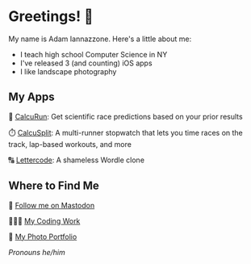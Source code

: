 # Greetings! 👋

My name is Adam Iannazzone. Here's a little about me:
* I teach high school Computer Science in NY
* I've released 3 (and counting) iOS apps
* I like landscape photography

## My Apps
👟 [CalcuRun](https://apps.apple.com/us/app/calcurun/id1554474187): Get scientific race predictions based on your prior results

⏱️ [CalcuSplit](https://apps.apple.com/us/app/calcusplit/id1563953421): A multi-runner stopwatch that lets you time races on the track, lap-based workouts, and more

🔠 [Lettercode](https://apps.apple.com/us/app/lettercode/id1603512717): A shameless Wordle clone

## Where to Find Me
🐘 <a rel="me" href="https://csed.social/@aiannazzone">Follow me on Mastodon</a>

🧑🏻‍💻 <a href="https://apps.iannaz.zone">My Coding Work</a>

📸 <a href="https://photos.iannaz.zone">My Photo Portfolio</a>

_Pronouns he/him_
